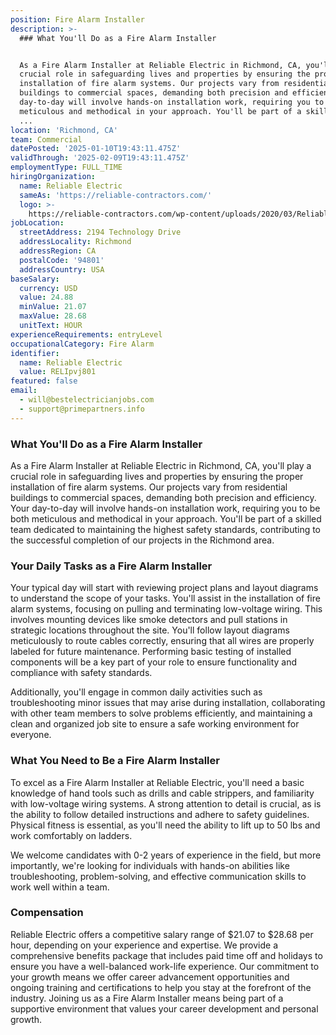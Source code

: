 ```yaml
---
position: Fire Alarm Installer
description: >-
  ### What You'll Do as a Fire Alarm Installer


  As a Fire Alarm Installer at Reliable Electric in Richmond, CA, you'll play a
  crucial role in safeguarding lives and properties by ensuring the proper
  installation of fire alarm systems. Our projects vary from residential
  buildings to commercial spaces, demanding both precision and efficiency. Your
  day-to-day will involve hands-on installation work, requiring you to be both
  meticulous and methodical in your approach. You'll be part of a skilled team
  ...
location: 'Richmond, CA'
team: Commercial
datePosted: '2025-01-10T19:43:11.475Z'
validThrough: '2025-02-09T19:43:11.475Z'
employmentType: FULL_TIME
hiringOrganization:
  name: Reliable Electric
  sameAs: 'https://reliable-contractors.com/'
  logo: >-
    https://reliable-contractors.com/wp-content/uploads/2020/03/Reliable-Electric-Logo.jpg
jobLocation:
  streetAddress: 2194 Technology Drive
  addressLocality: Richmond
  addressRegion: CA
  postalCode: '94801'
  addressCountry: USA
baseSalary:
  currency: USD
  value: 24.88
  minValue: 21.07
  maxValue: 28.68
  unitText: HOUR
experienceRequirements: entryLevel
occupationalCategory: Fire Alarm
identifier:
  name: Reliable Electric
  value: RELIpvj801
featured: false
email:
  - will@bestelectricianjobs.com
  - support@primepartners.info
---
```




### What You'll Do as a Fire Alarm Installer

As a Fire Alarm Installer at Reliable Electric in Richmond, CA, you'll play a crucial role in safeguarding lives and properties by ensuring the proper installation of fire alarm systems. Our projects vary from residential buildings to commercial spaces, demanding both precision and efficiency. Your day-to-day will involve hands-on installation work, requiring you to be both meticulous and methodical in your approach. You'll be part of a skilled team dedicated to maintaining the highest safety standards, contributing to the successful completion of our projects in the Richmond area.

### Your Daily Tasks as a Fire Alarm Installer

Your typical day will start with reviewing project plans and layout diagrams to understand the scope of your tasks. You'll assist in the installation of fire alarm systems, focusing on pulling and terminating low-voltage wiring. This involves mounting devices like smoke detectors and pull stations in strategic locations throughout the site. You'll follow layout diagrams meticulously to route cables correctly, ensuring that all wires are properly labeled for future maintenance. Performing basic testing of installed components will be a key part of your role to ensure functionality and compliance with safety standards.

Additionally, you'll engage in common daily activities such as troubleshooting minor issues that may arise during installation, collaborating with other team members to solve problems efficiently, and maintaining a clean and organized job site to ensure a safe working environment for everyone.

### What You Need to Be a Fire Alarm Installer

To excel as a Fire Alarm Installer at Reliable Electric, you'll need a basic knowledge of hand tools such as drills and cable strippers, and familiarity with low-voltage wiring systems. A strong attention to detail is crucial, as is the ability to follow detailed instructions and adhere to safety guidelines. Physical fitness is essential, as you'll need the ability to lift up to 50 lbs and work comfortably on ladders.

We welcome candidates with 0-2 years of experience in the field, but more importantly, we're looking for individuals with hands-on abilities like troubleshooting, problem-solving, and effective communication skills to work well within a team.

### Compensation

Reliable Electric offers a competitive salary range of $21.07 to $28.68 per hour, depending on your experience and expertise. We provide a comprehensive benefits package that includes paid time off and holidays to ensure you have a well-balanced work-life experience. Our commitment to your growth means we offer career advancement opportunities and ongoing training and certifications to help you stay at the forefront of the industry. Joining us as a Fire Alarm Installer means being part of a supportive environment that values your career development and personal growth.
